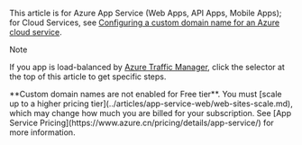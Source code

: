 This article is for Azure App Service (Web Apps, API Apps, Mobile Apps); for Cloud Services, see 
[Configuring a custom domain name for an Azure cloud service](../articles/cloud-services/cloud-services-custom-domain-name.md).

> [!NOTE]
> If you app is load-balanced by [Azure Traffic Manager](https://www.azure.cn/home/features/traffic-manager/), 
> click the selector at the top of this article to get specific steps.
><p> 
> **Custom domain names are not enabled for Free tier**. You must 
> [scale up to a higher pricing tier](../articles/app-service-web/web-sites-scale.md), which may change how much you are billed for your subscription. 
> See [App Service Pricing](https://www.azure.cn/pricing/details/app-service/) for more information.
> 
>